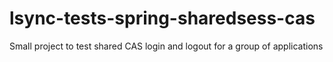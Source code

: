 lsync-tests-spring-sharedsess-cas
=================================

Small project to test shared CAS login and logout for a group of applications